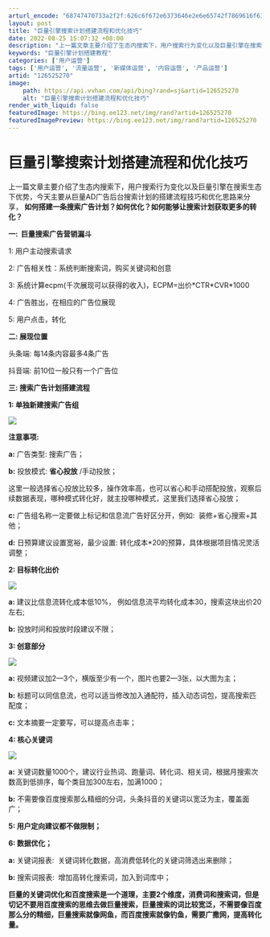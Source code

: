 ```yaml
---
arturl_encode: "68747470733a2f2f:626c6f672e6373646e2e6e65742f7869616f6375693336392f:61727469636c652f64657461696c732f313236353235323730"
layout: post
title: "巨量引擎搜索计划搭建流程和优化技巧"
date: 2022-08-25 15:07:32 +08:00
description: "上一篇文章主要介绍了生态内搜索下，用户搜索行为变化以及巨量引擎在搜索生态下优"
keywords: "巨量引擎计划搭建教程"
categories: ['用户运营']
tags: ['用户运营', '流量运营', '新媒体运营', '内容运营', '产品运营']
artid: "126525270"
image:
    path: https://api.vvhan.com/api/bing?rand=sj&artid=126525270
    alt: "巨量引擎搜索计划搭建流程和优化技巧"
render_with_liquid: false
featuredImage: https://bing.ee123.net/img/rand?artid=126525270
featuredImagePreview: https://bing.ee123.net/img/rand?artid=126525270
---
```


# 巨量引擎搜索计划搭建流程和优化技巧

上一篇文章主要介绍了生态内搜索下，用户搜索行为变化以及巨量引擎在搜索生态下优势，今天主要从巨量AD广告后台搜索计划的搭建流程技巧和优化思路来分享，
**如何搭建一条搜索广告计划？如何优化？如何能够让搜索计划获取更多的转化？**

**一:  巨量搜索广告营销漏斗**

1: 用户主动搜索请求

2: 广告相关性：系统判断搜索词，购买关键词和创意

3: 系统计算ecpm(千次展现可以获得的收入)，ECPM=出价\*CTR\*CVR\*1000

4: 广告胜出，在相应的广告位展现

5: 用户点击，转化

**二: 展现位置**

头条端: 每14条内容最多4条广告

抖音端: 前10位一般只有一个广告位

**三: 搜索广告计划搭建流程**

**1: 单独新建搜索广告组**

![](https://i-blog.csdnimg.cn/blog_migrate/75234c5c1aacf5798c36199ea128376a.png)

**注意事项:**

**a:**
广告类型: 搜索广告；

**b:**
投放模式:
**省心投放**
/手动投放；

这里一般选择省心投放比较多，操作效率高，也可以省心和手动搭配投放，观察后续数据表现，哪种模式转化好，就主投哪种模式，这里我们选择省心投放；

**c:**
广告组名称一定要做上标记和信息流广告好区分开，例如:  装修+省心搜索+其他；

**d:**
日预算建议设置宽裕，最少设置: 转化成本\*20的预算，具体根据项目情况灵活调整；

**2: 目标转化出价**

![](https://i-blog.csdnimg.cn/blog_migrate/aa49f8ac88944ef639937d0a4271584e.jpeg)

**a:**
建议比信息流转化成本低10%， 例如信息流平均转化成本30，搜索这块出价20左右;

**b:**
投放时间和投放时段建议不限；

**3: 创意部分**

![](https://i-blog.csdnimg.cn/blog_migrate/3887689fb9e9b9d0bb7e84a897382cff.jpeg)

**a:**
视频建议加2—3个，横版至少有一个，图片也要2—3张，以大图为主；

**b:**
标题可以同信息流，也可以适当修改加入通配符，插入动态词包，提高搜索匹配度；

**c:**
文本摘要一定要写，可以提高点击率；

**4: 核心关键词**

![](https://i-blog.csdnimg.cn/blog_migrate/5b781be9afb5bf74a40a61c263ccee93.jpeg)

**a:**
关键词数量1000个，建议行业热词、跑量词、转化词、相关词，根据月搜索次数高到低排序，每个类目加300左右，加满1000；

**b:**
不需要像百度搜索那么精细的分词，头条抖音的关键词以宽泛为主，覆盖面广；

**5: 用户定向建议都不做限制；**

**6: 数据优化；**

**a:**
关键词报表:  关键词转化数据，高消费低转化的关键词筛选出来删除；

**b:**
搜索词报表:  增加高转化搜索词，加入到词库中；

**巨量的关键词优化和百度搜索是一个道理，主要2个维度，消费词和搜索词，但是切记不要用百度搜索的思维去做巨量搜索，巨量搜索的词比较宽泛，不需要像百度那么分的精细，巨量搜索就像网鱼，而百度搜索就像钓鱼，需要广撒网，提高转化量。**